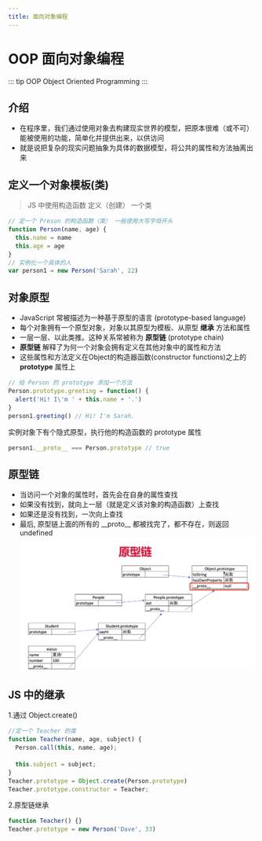 ```yaml
---
title: 面向对象编程
---
```

# OOP 面向对象编程
::: tip OOP
Object Oriented Programming 
:::
## 介绍
* 在程序里，我们通过使用对象去构建现实世界的模型，把原本很难（或不可）能被使用的功能，简单化并提供出来，以供访问
* 就是说把复杂的现实问题抽象为具体的数据模型，将公共的属性和方法抽离出来
## 定义一个对象模板(类)
> JS 中使用构造函数 定义（创建） 一个类
```js
// 定一个 Preson 的构造函数（类） 一般使用大写字母开头
function Person(name, age) {
  this.name = name
  this.age = age
}
// 实例化一个具体的人
var person1 = new Person('Sarah', 22)
```
## 对象原型
* JavaScript 常被描述为一种基于原型的语言 (prototype-based language)
* 每个对象拥有一个原型对象，对象以其原型为模板、从原型 **继承** 方法和属性
* 一层一层、以此类推。这种关系常被称为 **原型链** (prototype chain)
* **原型链** 解释了为何一个对象会拥有定义在其他对象中的属性和方法
* 这些属性和方法定义在Object的构造器函数(constructor functions)之上的 **prototype** 属性上
```js
// 给 Person 的 prototype 添加一个方法
Person.prototype.greeting = function() {
  alert('Hi! I\'m ' + this.name + '.')
}
person1.greeting() // Hi! I'm Sarah.
```
实例对象下有个隐式原型，执行他的构造函数的 prototype 属性
```js
person1.__proto__ === Person.prototype // true
```
## 原型链
* 当访问一个对象的属性时，首先会在自身的属性查找
* 如果没有找到，就向上一层（就是定义该对象的构造函数）上查找
* 如果还是没有找到，一次向上查找
* 最后, 原型链上面的所有的 \_\_proto\_\_ 都被找完了，都不存在，则返回 undefined
![prototype](./imgs/prototype.png)

## JS 中的继承
1.通过 Object.create() 
```js
//定一个 Teacher 的类
function Teacher(name, age, subject) {
  Person.call(this, name, age);

  this.subject = subject;
}
Teacher.prototype = Object.create(Person.prototype)
Teacher.prototype.constructor = Teacher;
```
2.原型链继承
```js
function Teacher() {}
Teacher.prototype = new Person('Dave', 33)

```